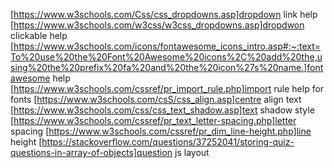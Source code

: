 [https://www.w3schools.com/Css/css_dropdowns.asp]dropdown link help
[https://www.w3schools.com/w3css/w3css_dropdowns.asp]dropdwon clickable help
[https://www.w3schools.com/icons/fontawesome_icons_intro.asp#:~:text=To%20use%20the%20Font%20Awesome%20icons%2C%20add%20the,using%20the%20prefix%20fa%20and%20the%20icon%27s%20name.]fontawesome help
[https://www.w3schools.com/cssref/pr_import_rule.php]import rule help for fonts
[https://www.w3schools.com/csS/css_align.asp]centre align text
[https://www.w3schools.com/css/css_text_shadow.asp]text shadow style
[https://www.w3schools.com/cssref/pr_text_letter-spacing.php]letter spacing
[https://www.w3schools.com/cssref/pr_dim_line-height.php]line height
[https://stackoverflow.com/questions/37252041/storing-quiz-questions-in-array-of-objects]question js layout